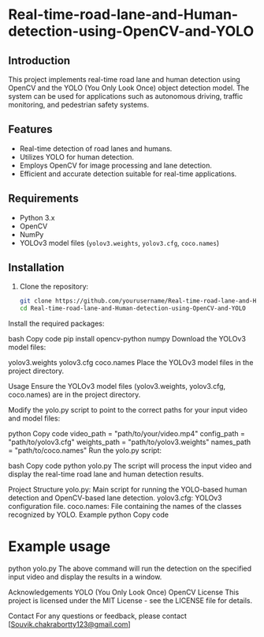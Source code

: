 # Real-time-road-lane-and-Human-detection-using-OpenCV-and-YOLO


## Introduction

This project implements real-time road lane and human detection using OpenCV and the YOLO (You Only Look Once) object detection model. The system can be used for applications such as autonomous driving, traffic monitoring, and pedestrian safety systems.

## Features

- Real-time detection of road lanes and humans.
- Utilizes YOLO for human detection.
- Employs OpenCV for image processing and lane detection.
- Efficient and accurate detection suitable for real-time applications.

## Requirements

- Python 3.x
- OpenCV
- NumPy
- YOLOv3 model files (`yolov3.weights`, `yolov3.cfg`, `coco.names`)

## Installation

1. Clone the repository:

   ```bash
   git clone https://github.com/yourusername/Real-time-road-lane-and-Human-detection-using-OpenCV-and-YOLO.git
   cd Real-time-road-lane-and-Human-detection-using-OpenCV-and-YOLO
Install the required packages:

bash
Copy code
pip install opencv-python numpy
Download the YOLOv3 model files:

yolov3.weights
yolov3.cfg
coco.names
Place the YOLOv3 model files in the project directory.

Usage
Ensure the YOLOv3 model files (yolov3.weights, yolov3.cfg, coco.names) are in the project directory.

Modify the yolo.py script to point to the correct paths for your input video and model files:

python
Copy code
video_path = "path/to/your/video.mp4"
config_path = "path/to/yolov3.cfg"
weights_path = "path/to/yolov3.weights"
names_path = "path/to/coco.names"
Run the yolo.py script:

bash
Copy code
python yolo.py
The script will process the input video and display the real-time road lane and human detection results.

Project Structure
yolo.py: Main script for running the YOLO-based human detection and OpenCV-based lane detection.
yolov3.cfg: YOLOv3 configuration file.
coco.names: File containing the names of the classes recognized by YOLO.
Example
python
Copy code
# Example usage
python yolo.py
The above command will run the detection on the specified input video and display the results in a window.

Acknowledgements
YOLO (You Only Look Once)
OpenCV
License
This project is licensed under the MIT License - see the LICENSE file for details.

Contact
For any questions or feedback, please contact [Souvik.chakrabortty123@gmail.com]




















